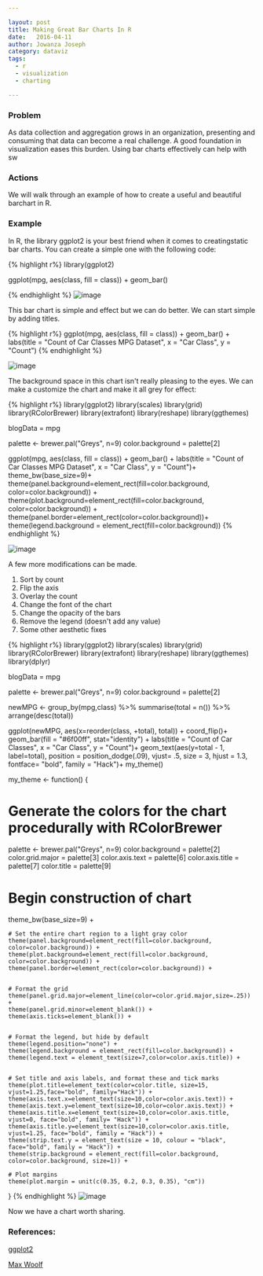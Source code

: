 ```yaml
---

layout: post
title: Making Great Bar Charts In R
date:   2016-04-11
author: Jowanza Joseph
category: dataviz
tags:
  - r
  - visualization
  - charting

---
```


### Problem
As data collection and aggregation grows in an organization, presenting and consuming that data can become a real challenge. A good foundation in visualization eases this burden. Using bar charts effectively can help with sw

### Actions
We will walk through an example of how to create a useful and beautiful barchart in R. 

### Example

In R, the library ggplot2 is your best friend when it comes to creatingstatic bar charts. You can create a simple one with the following code:

{% highlight r%}
library(ggplot2)

ggplot(mpg, aes(class, fill = class)) + geom_bar()

{% endhighlight %}
![image](http://i.imgur.com/ZPrONaq.png)

This bar chart is simple and effect but we can do better. We can start simple by adding titles.

{% highlight r%}
ggplot(mpg, aes(class, fill = class)) + geom_bar() +
  labs(title = "Count of Car Classes MPG Dataset", x = "Car Class", y = "Count")
{% endhighlight %}

![image](http://i.imgur.com/56OPrfU.png)

The background space in this chart isn't really pleasing to the eyes. We can make a customize the chart and make it all grey for effect:

{% highlight r%}
library(ggplot2)
library(scales)
library(grid) 
library(RColorBrewer)
library(extrafont)
library(reshape)
library(ggthemes)

blogData = mpg

palette <- brewer.pal("Greys", n=9)
color.background = palette[2]

ggplot(mpg, aes(class, fill = class)) + geom_bar() +
  labs(title = "Count of Car Classes MPG Dataset", x = "Car Class", y = "Count")+
  theme_bw(base_size=9)+
  theme(panel.background=element_rect(fill=color.background, color=color.background)) +
  theme(plot.background=element_rect(fill=color.background, color=color.background)) +
  theme(panel.border=element_rect(color=color.background))+
  theme(legend.background = element_rect(fill=color.background))
{% endhighlight %}

![image](https://i.imgur.com/dQ3YlQZ.png)

A few more modifications can be made. 

1. Sort by count
2. Flip the axis 
3. Overlay the count
4. Change the font of the chart
5. Change the opacity of the bars 
6. Remove the legend (doesn't add any value)
7. Some other aesthetic fixes

{% highlight r%}
library(ggplot2)
library(scales)
library(grid) 
library(RColorBrewer)
library(extrafont)
library(reshape)
library(ggthemes)
library(dplyr)

blogData = mpg

palette <- brewer.pal("Greys", n=9)
color.background = palette[2]

newMPG <- group_by(mpg,class) %>%
  summarise(total = n()) %>%
  arrange(desc(total))

ggplot(newMPG, aes(x=reorder(class, +total), total)) + coord_flip()+ geom_bar(fill = "#6f00ff", stat="identity") +
  labs(title = "Count of Car Classes", x = "Car Class", y = "Count")+
  geom_text(aes(y=total - 1, label=total), position = position_dodge(.09), vjust= .5, size = 3, hjust = 1.3, fontface= "bold", family = "Hack")+
  my_theme()
  
my_theme <- function() {
  
  # Generate the colors for the chart procedurally with RColorBrewer
  palette <- brewer.pal("Greys", n=9)
  color.background = palette[2]
  color.grid.major = palette[3]
  color.axis.text = palette[6]
  color.axis.title = palette[7]
  color.title = palette[9]
  
  # Begin construction of chart
  theme_bw(base_size=9) +
    
    # Set the entire chart region to a light gray color
    theme(panel.background=element_rect(fill=color.background, color=color.background)) +
    theme(plot.background=element_rect(fill=color.background, color=color.background)) +
    theme(panel.border=element_rect(color=color.background)) +
    
    
    # Format the grid
    theme(panel.grid.major=element_line(color=color.grid.major,size=.25)) +
    theme(panel.grid.minor=element_blank()) +
    theme(axis.ticks=element_blank()) +
    
    
    # Format the legend, but hide by default
    theme(legend.position="none") +
    theme(legend.background = element_rect(fill=color.background)) +
    theme(legend.text = element_text(size=7,color=color.axis.title)) +
    
    
    # Set title and axis labels, and format these and tick marks
    theme(plot.title=element_text(color=color.title, size=15, vjust=1.25,face="bold", family="Hack")) +
    theme(axis.text.x=element_text(size=10,color=color.axis.text)) +
    theme(axis.text.y=element_text(size=10,color=color.axis.text)) +
    theme(axis.title.x=element_text(size=10,color=color.axis.title, vjust=0, face="bold", family= "Hack")) +
    theme(axis.title.y=element_text(size=10,color=color.axis.title, vjust=1.25, face="bold", family = "Hack")) + 
    theme(strip.text.y = element_text(size = 10, colour = "black", face="bold", family = "Hack")) +
    theme(strip.background = element_rect(fill=color.background, color=color.background, size=1)) +
    
    # Plot margins
    theme(plot.margin = unit(c(0.35, 0.2, 0.3, 0.35), "cm"))
}
{% endhighlight %}
![image](http://i.imgur.com/DOnynEA.png)

Now we have a chart worth sharing.


### References:

[ggplot2](http://docs.ggplot2.org/current/)

[Max Woolf](http://minimaxir.com/2015/02/ggplot-tutorial/)


